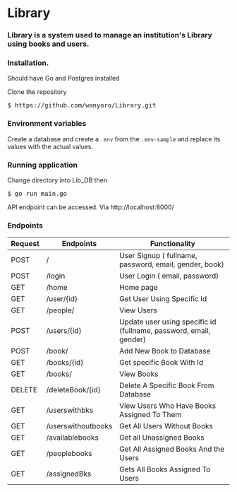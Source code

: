 
# Library

### Library is a system used to manage an institution's Library using books and users.

### Installation.
Should have Go and Postgres installed

Clone the repository
<pre>
$ https://github.com/wanyoro/Library.git
</pre>



### Environment variables
Create a database and create a `.env` from the `.env-sample` and replace its values with the actual values.

### Running application
Change directory into Lib_DB then
<pre>
$ go run main.go
</pre>

API endpoint can be accessed. Via http://localhost:8000/

### Endpoints

Request |       Endpoints                 |       Functionality
--------|---------------------------------|--------------------------------
POST    |  /                              |   User Signup   ( fullname, password, email, gender, book)
POST    |  /login                         |   User Login    ( email, password)
GET     |  /home                          |   Home page  
GET     |  /user/{id}                     |   Get User Using Specific Id   
GET     |  /people/                       |   View Users
POST    |  /users/{id}                    |   Update user using specific id (fullname, password, email, gender)
POST    |  /book/                         |   Add New Book to Database
GET     |  /books/{id}                    |   Get specific Book With Id
GET     |  /books/                        |   View Books
DELETE  |  /deleteBook/{id}               |   Delete A Specific Book From Database
GET     |  /userswithbks                  |   View Users Who Have Books Assigned To Them
GET     |  /userswithoutbooks             |   Get All Users Without Books
GET     |  /availablebooks                |   Get all Unassigned Books
GET     |  /peoplebooks                   |   Get All Assigned Books And the Users
GET     |  /assignedBks                   |   Gets All Books Assigned To Users

